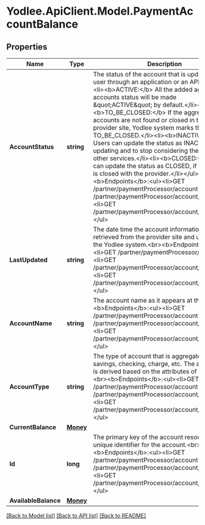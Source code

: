 # Yodlee.ApiClient.Model.PaymentAccountBalance

## Properties

Name | Type | Description | Notes
------------ | ------------- | ------------- | -------------
**AccountStatus** | **string** | The status of the account that is updated by the user through an application or an API.&lt;/li&gt;&lt;ul&gt;&lt;li&gt;&lt;b&gt;ACTIVE:&lt;/b&gt; All the added aggregated accounts status will be made \&quot;ACTIVE\&quot; by default.&lt;/li&gt;&lt;li&gt;&lt;b&gt;TO_BE_CLOSED:&lt;/b&gt; If the aggregated accounts are not found or closed in the data provider site, Yodlee system marks the status as TO_BE_CLOSED.&lt;/li&gt;&lt;li&gt;&lt;b&gt;INACTIVE:&lt;/b&gt; Users can update the status as INACTIVE to stop updating and to stop considering the account in other services.&lt;/li&gt;&lt;li&gt;&lt;b&gt;CLOSED:&lt;/b&gt; Users can update the status as CLOSED, if the account is closed with the provider.&lt;/li&gt;&lt;/ul&gt;&lt;b&gt;Endpoints&lt;/b&gt;:&lt;ul&gt;&lt;li&gt;GET /partner/paymentProcessor/account&lt;/li&gt;&lt;li&gt;GET /partner/paymentProcessor/account/balance&lt;/li&gt;&lt;li&gt;GET /partner/paymentProcessor/account/holder&lt;/li&gt;&lt;/ul&gt; | [optional] [readonly] 
**LastUpdated** | **string** | The date time the account information was last retrieved from the provider site and updated in the Yodlee system.&lt;br&gt;&lt;b&gt;Endpoints&lt;/b&gt;:&lt;ul&gt;&lt;li&gt;GET /partner/paymentProcessor/account&lt;/li&gt;&lt;li&gt;GET /partner/paymentProcessor/account/balance&lt;/li&gt;&lt;li&gt;GET /partner/paymentProcessor/account/holder&lt;/li&gt;&lt;/ul&gt; | [optional] [readonly] 
**AccountName** | **string** | The account name as it appears at the site.&lt;br&gt;&lt;b&gt;Endpoints&lt;/b&gt;:&lt;ul&gt;&lt;li&gt;GET /partner/paymentProcessor/account&lt;/li&gt;&lt;li&gt;GET /partner/paymentProcessor/account/balance&lt;/li&gt;&lt;li&gt;GET /partner/paymentProcessor/account/holder&lt;/li&gt;&lt;/ul&gt; | [optional] [readonly] 
**AccountType** | **string** | The type of account that is aggregated, i.e., savings, checking, charge, etc. The account type is derived based on the attributes of the account. &lt;br&gt;&lt;b&gt;Endpoints&lt;/b&gt;:&lt;ul&gt;&lt;li&gt;GET /partner/paymentProcessor/account&lt;/li&gt;&lt;li&gt;GET /partner/paymentProcessor/account/balance&lt;/li&gt;&lt;li&gt;GET /partner/paymentProcessor/account/holder&lt;/li&gt;&lt;/ul&gt; | [optional] [readonly] 
**CurrentBalance** | [**Money**](Money.md) |  | [optional] 
**Id** | **long** | The primary key of the account resource and the unique identifier for the account.&lt;br&gt;&lt;br&gt;&lt;b&gt;Endpoints&lt;/b&gt;:&lt;ul&gt;&lt;li&gt;GET /partner/paymentProcessor/account&lt;/li&gt;&lt;li&gt;GET /partner/paymentProcessor/account/balance&lt;/li&gt;&lt;li&gt;GET /partner/paymentProcessor/account/holder&lt;/li&gt;&lt;/ul&gt; | [optional] [readonly] 
**AvailableBalance** | [**Money**](Money.md) |  | [optional] 

[[Back to Model list]](../README.md#documentation-for-models) [[Back to API list]](../README.md#documentation-for-api-endpoints) [[Back to README]](../README.md)

